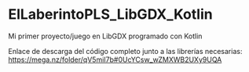 # ElLaberintoPLS_LibGDX_Kotlin
Mi primer proyecto/juego en LibGDX programado con Kotlin

Enlace de descarga del código completo junto a las librerías necesarias:
https://mega.nz/folder/qV5miI7b#0UcYCsw_wZMXWB2UXy9UQA
